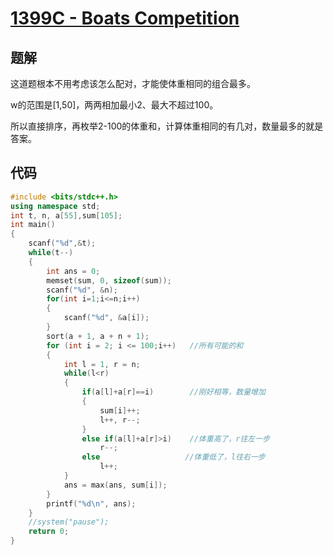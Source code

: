 # [1399C - Boats Competition](https://codeforces.com/contest/1399/problem/C)

## 题解

这道题根本不用考虑该怎么配对，才能使体重相同的组合最多。

w的范围是[1,50]，两两相加最小2、最大不超过100。

所以直接排序，再枚举2-100的体重和，计算体重相同的有几对，数量最多的就是答案。

## 代码

```c++
#include <bits/stdc++.h>
using namespace std;
int t, n, a[55],sum[105];
int main()
{
    scanf("%d",&t);
    while(t--)
    {
        int ans = 0;
        memset(sum, 0, sizeof(sum));
        scanf("%d", &n);
        for(int i=1;i<=n;i++)
        {
            scanf("%d", &a[i]);
        }
        sort(a + 1, a + n + 1);
        for (int i = 2; i <= 100;i++)   //所有可能的和
        {
            int l = 1, r = n;
            while(l<r)
            {
                if(a[l]+a[r]==i)		//刚好相等，数量增加
                {
                    sum[i]++;
                    l++, r--;
                }
                else if(a[l]+a[r]>i)	//体重高了，r往左一步
                    r--;
                else				   //体重低了，l往右一步
                    l++;
            }
            ans = max(ans, sum[i]);
        }
        printf("%d\n", ans);
    }
    //system("pause");
    return 0;
}

```

